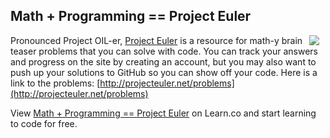 ## Math + Programming == Project Euler

<img src="https://s3.amazonaws.com/after-school-assets/stretch.jpeg" align="right" hspace=10> Pronounced Project OIL-er, [Project Euler](https://projecteuler.net/) is a resource for math-y brain teaser problems that you can solve with code. You can track your answers and progress on the site by creating an account, but you may also want to push up your solutions to GitHub so you can show off your code. Here is a link to the problems: [http://projecteuler.net/problems](http://projecteuler.net/problems)

<p data-visibility='hidden'>View <a href='https://learn.co/lessons/hs-project-euler-stretch' title='Math + Programming == Project Euler'>Math + Programming == Project Euler</a> on Learn.co and start learning to code for free.</p>
